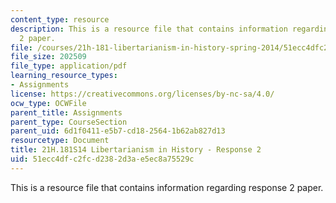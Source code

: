 ```yaml
---
content_type: resource
description: This is a resource file that contains information regarding response
  2 paper.
file: /courses/21h-181-libertarianism-in-history-spring-2014/51ecc4dfc2fcd2382d3ae5ec8a75529c_MIT21H_181S14_Response2.pdf
file_size: 202509
file_type: application/pdf
learning_resource_types:
- Assignments
license: https://creativecommons.org/licenses/by-nc-sa/4.0/
ocw_type: OCWFile
parent_title: Assignments
parent_type: CourseSection
parent_uid: 6d1f0411-e5b7-cd18-2564-1b62ab827d13
resourcetype: Document
title: 21H.181S14 Libertarianism in History - Response 2
uid: 51ecc4df-c2fc-d238-2d3a-e5ec8a75529c
---
```

This is a resource file that contains information regarding response 2 paper.